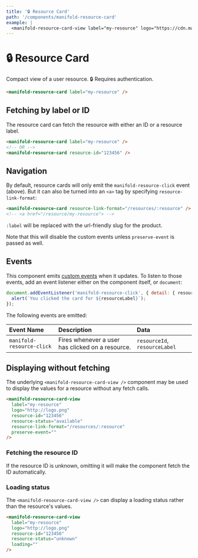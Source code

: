 ```yaml
---
title: '🔒 Resource Card'
path: '/components/manifold-resource-card'
example: |
  <manifold-resource-card-view label="my-resource" logo="https://cdn.manifold.co/providers/logdna/logos/ftzzxwdr0c8wx6gh0ntf83fq4w.png" resource-id="1234" resource-status="available" />
---
```


# 🔒 Resource Card

Compact view of a user resource. 🔒 Requires authentication.

```html
<manifold-resource-card label="my-resource" />
```

## Fetching by label or ID

The resource card can fetch the resource with either an ID or a resource label.

```html
<manifold-resource-card label="my-resource" />
<!-- OR -->
<manifold-resource-card resource-id="123456" />
```

## Navigation

By default, resource cards will only emit the `manifold-resource-click`
event (above). But it can also be turned into an `<a>` tag by specifying
`resource-link-format`:

```html
<manifold-resource-card resource-link-format="/resources/:resource" />
<!-- <a href="/resource/my-resource"> -->
```

`:label` will be replaced with the url-friendly slug for the product.

Note that this will disable the custom events unless `preserve-event` is
passed as well.

## Events

This component emits [custom
events](https://developer.mozilla.org/en-US/docs/Web/API/CustomEvent/CustomEvent)
when it updates. To listen to those events, add an event listener either on
the component itself, or `document`:

```js
document.addEventListener('manifold-resource-click', { detail: { resourceLabel } } => {
  alert(`You clicked the card for ${resourceLabel}`);
});
```

The following events are emitted:

| Event Name                   | Description                                     | Data                        |
| :--------------------------- | :---------------------------------------------- | :-------------------------- |
| `manifold-resource-click` | Fires whenever a user has clicked on a resource. | `resourceId`, `resourceLabel` |

## Displaying without fetching

The underlying `<manifold-resource-card-view />` component may be used to display the values for a resource without any fetch calls.

```html
<manifold-resource-card-view
  label="my-resource"
  logo="http://logo.png"
  resource-id="123456"
  resource-status="available"
  resource-link-format="/resources/:resource"
  preserve-event=""
/>
```

### Fetching the resource ID

If the resource ID is unknown, omitting it will make the component fetch the ID automatically.

### Loading status

The `<manifold-resource-card-view />` can display a loading status rather than the resource's values.

```html
<manifold-resource-card-view
  label="my-resource"
  logo="http://logo.png"
  resource-id="123456"
  resource-status="unknown"
  loading=""
/>
```
